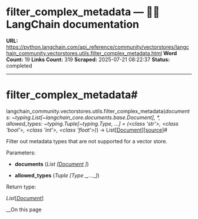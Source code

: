 # filter_complex_metadata — 🦜🔗 LangChain  documentation

**URL:** https://python.langchain.com/api_reference/community/vectorstores/langchain_community.vectorstores.utils.filter_complex_metadata.html
**Word Count:** 19
**Links Count:** 319
**Scraped:** 2025-07-21 08:22:37
**Status:** completed

---

# filter\_complex\_metadata\#

langchain\_community.vectorstores.utils.filter\_complex\_metadata\(_documents: ~typing.List\[~langchain\_core.documents.base.Document\], \*, allowed\_types: ~typing.Tuple\[~typing.Type, ...\] = \(<class 'str'>, <class 'bool'>, <class 'int'>, <class 'float'>\)_\) → List\[[Document](https://python.langchain.com/api_reference/core/documents/langchain_core.documents.base.Document.html#langchain_core.documents.base.Document "langchain_core.documents.base.Document")\][\[source\]](https://python.langchain.com/api_reference/_modules/langchain_community/vectorstores/utils.html#filter_complex_metadata)\#     

Filter out metadata types that are not supported for a vector store.

Parameters:     

  * **documents** \(_List_ _\[_[_Document_](https://python.langchain.com/api_reference/core/documents/langchain_core.documents.base.Document.html#langchain_core.documents.base.Document "langchain_core.documents.base.Document") _\]_\)

  * **allowed\_types** \(_Tuple_ _\[__Type_ _,__...__\]_\)

Return type:     

_List_\[[_Document_](https://python.langchain.com/api_reference/core/documents/langchain_core.documents.base.Document.html#langchain_core.documents.base.Document "langchain_core.documents.base.Document")\]

__On this page